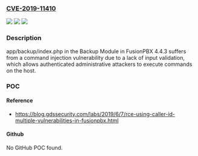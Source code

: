 ### [CVE-2019-11410](https://cve.mitre.org/cgi-bin/cvename.cgi?name=CVE-2019-11410)
![](https://img.shields.io/static/v1?label=Product&message=n%2Fa&color=blue)
![](https://img.shields.io/static/v1?label=Version&message=n%2Fa&color=blue)
![](https://img.shields.io/static/v1?label=Vulnerability&message=n%2Fa&color=brighgreen)

### Description

app/backup/index.php in the Backup Module in FusionPBX 4.4.3 suffers from a command injection vulnerability due to a lack of input validation, which allows authenticated administrative attackers to execute commands on the host.

### POC

#### Reference
- https://blog.gdssecurity.com/labs/2019/6/7/rce-using-caller-id-multiple-vulnerabilities-in-fusionpbx.html

#### Github
No GitHub POC found.

